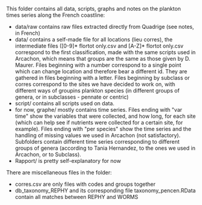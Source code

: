This folder contains all data, scripts, graphs and notes on the plankton times series along the French coastline:
- data/raw contains raw files extracted directly from Quadrige (see notes, in French)
- data/ contains a self-made file for all locations (lieu corres), the intermediate files ([0-9]* flortot only.csv and [A-Z]* flortot only.csv correspond to the first classification, made with the same scripts used in Arcachon, which means that groups are the same as those given by D. Maurer. Files beginning with a number correspond to a single point which can change location and therefore bear a different id. They are gathered in files beginning with a letter. Files beginning by subclass or corres correspond to the sites we have decided to work on, with different ways of groupins plankton species (in different groups of genera, or in subclasses - pennate or centric)
- script/ contains all scripts used on data.
- for now, graphe/ mostly contains time series. Files ending with "var time" show the variables that were collected, and how long, for each site (which can help see if nutrients were collected for a certain site, for example). Files ending with "per species" show the time series and the handling of missing values we used in Arcachon (not satisfactory). Subfolders contain different time series corresponding to different groups of genera (according to Tania Hernandez, to the ones we used in Arcachon, or to Subclass).
- Rapport/ is pretty self-explanatory for now

There are miscellaneous files in the folder:
- corres.csv are only files with codes and groups together
- db_taxonomy_REPHY and its corresponding file taxonomy_pencen.RData contain all matches between REPHY and WORMS

